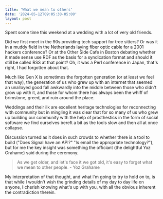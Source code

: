 ```yaml
---
title: 'What we mean to others'
date: '2024-05-12T09:05:30-05:00'
layout: post
---
```

Spent some time this weekend at a wedding with a lot of very old friends.

Did we first meet in the 90s providing tech support for tree sitters? Or was it in a muddy field in the Netherlands laying fiber optic cable for a 2001 hackers conference? Or at the Other Side Cafe in Boston debating whether it made sense use RDF as the basis for a syndication format and should it still be called RSS at that point? Oh, it was a Perl conference in Japan, that's right, I had forgotten about that.

Much like Gen X is sometimes the forgotten generation (or at least we feel that way), the generation of us who grew up with an internet that seemed an unalloyed good fall awkwardly into the middle between those who didn't grow up with it, and those for whom there has always been the whiff of brimstone, greed, and ruin around the place. 

Weddings and their ilk are excellent heritage technologies for reconnecting with community but in mingling it was clear that for so many of us who grew up building our community with the help of prosthestics in the form of social software we find ourselves bereft a bit as the tools slow and then all at once collapse. 

Discussion turned as it does in such crowds to whether there is a tool to build ("Does Signal have an API?" "Is email the appropriate technology?"), but for me the key insight was something the officiant (the delightful Yoz Grahame) said during the ceremony.

> As we get older, and let's face it we got old, it's easy to forget what we mean to other people. - Yoz Grahame

My interpretation of that thought, and what I'm going to try to hold on to, is that while I wouldn't wish the grinding details of my day to day life on anyone, I cherish knowing what's up with you, with all the obvious inherent the contradiction therein.
